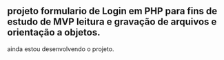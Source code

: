 ## projeto formulario de Login em PHP para fins de estudo de MVP  leitura e gravação de arquivos e orientação a objetos. 

ainda estou desenvolvendo o projeto.  
